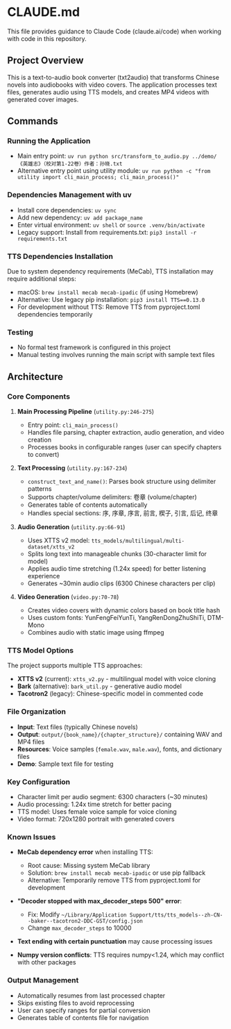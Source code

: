 # CLAUDE.md

This file provides guidance to Claude Code (claude.ai/code) when working with code in this repository.

## Project Overview

This is a text-to-audio book converter (txt2audio) that transforms Chinese novels into audiobooks with video covers. The application processes text files, generates audio using TTS models, and creates MP4 videos with generated cover images.

## Commands

### Running the Application
- Main entry point: `uv run python src/transform_to_audio.py ../demo/《英雄志》（校对第1-22卷）作者：孙晓.txt`
- Alternative entry point using utility module: `uv run python -c "from utility import cli_main_process; cli_main_process()"`

### Dependencies Management with uv
- Install core dependencies: `uv sync`
- Add new dependency: `uv add package_name`
- Enter virtual environment: `uv shell` or `source .venv/bin/activate`
- Legacy support: Install from requirements.txt: `pip3 install -r requirements.txt`

### TTS Dependencies Installation
Due to system dependency requirements (MeCab), TTS installation may require additional steps:
- macOS: `brew install mecab mecab-ipadic` (if using Homebrew)
- Alternative: Use legacy pip installation: `pip3 install TTS==0.13.0`
- For development without TTS: Remove TTS from pyproject.toml dependencies temporarily

### Testing
- No formal test framework is configured in this project
- Manual testing involves running the main script with sample text files

## Architecture

### Core Components

1. **Main Processing Pipeline** (`utility.py:246-275`)
   - Entry point: `cli_main_process()` 
   - Handles file parsing, chapter extraction, audio generation, and video creation
   - Processes books in configurable ranges (user can specify chapters to convert)

2. **Text Processing** (`utility.py:167-234`)
   - `construct_text_and_name()`: Parses book structure using delimiter patterns
   - Supports chapter/volume delimiters: 卷章 (volume/chapter)
   - Generates table of contents automatically
   - Handles special sections: 序, 序章, 序言, 前言, 楔子, 引言, 后记, 终章

3. **Audio Generation** (`utility.py:66-91`)
   - Uses XTTS v2 model: `tts_models/multilingual/multi-dataset/xtts_v2`
   - Splits long text into manageable chunks (30-character limit for model)
   - Applies audio time stretching (1.24x speed) for better listening experience
   - Generates ~30min audio clips (6300 Chinese characters per clip)

4. **Video Generation** (`video.py:70-78`)
   - Creates video covers with dynamic colors based on book title hash
   - Uses custom fonts: YunFengFeiYunTi, YangRenDongZhuShiTi, DTM-Mono
   - Combines audio with static image using ffmpeg

### TTS Model Options

The project supports multiple TTS approaches:
- **XTTS v2** (current): `xtts_v2.py` - multilingual model with voice cloning
- **Bark** (alternative): `bark_util.py` - generative audio model  
- **Tacotron2** (legacy): Chinese-specific model in commented code

### File Organization

- **Input**: Text files (typically Chinese novels)
- **Output**: `output/{book_name}/{chapter_structure}/` containing WAV and MP4 files
- **Resources**: Voice samples (`female.wav`, `male.wav`), fonts, and dictionary files
- **Demo**: Sample text file for testing

### Key Configuration

- Character limit per audio segment: 6300 characters (~30 minutes)
- Audio processing: 1.24x time stretch for better pacing
- TTS model: Uses female voice sample for voice cloning
- Video format: 720x1280 portrait with generated covers

### Known Issues

- **MeCab dependency error** when installing TTS:
  - Root cause: Missing system MeCab library
  - Solution: `brew install mecab mecab-ipadic` or use pip fallback
  - Alternative: Temporarily remove TTS from pyproject.toml for development

- **"Decoder stopped with max_decoder_steps 500" error**: 
  - Fix: Modify `~/Library/Application Support/tts/tts_models--zh-CN--baker--tacotron2-DDC-GST/config.json`
  - Change `max_decoder_steps` to 10000

- **Text ending with certain punctuation** may cause processing issues

- **Numpy version conflicts**: TTS requires numpy<1.24, which may conflict with other packages

### Output Management

- Automatically resumes from last processed chapter
- Skips existing files to avoid reprocessing
- User can specify ranges for partial conversion
- Generates table of contents file for navigation